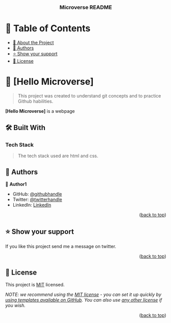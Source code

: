 <a name="readme-top"></a>

<div align="center">

  <br/>

  <h3><b>Microverse README</b></h3>

</div>

# 📗 Table of Contents

- [📖 About the Project](#about-project)
- [👥 Authors](#authors)
- [⭐️ Show your support](#support)
- [📝 License](#license)


# 📖 [Hello Microverse] <a name="about-project"></a>

> This project was created to understand git concepts and to practice Github habilities.

**[Hello Microverse]** is a webpage

## 🛠 Built With <a name="built-with"></a>

### Tech Stack <a name="tech-stack"></a>

> The tech stack used are html and css.

## 👥 Authors <a name="authors"></a>



👤 **Author1**
- GitHub: [@githubhandle](https://github.com/chibunduonyeje1)
- Twitter: [@twitterhandle](https://twitter.com/twitterhandle)
- LinkedIn: [LinkedIn](https://www.linkedin.com/in/chibunduonyeje1/)


<p align="right">(<a href="#readme-top">back to top</a>)</p>

## ⭐️ Show your support <a name="support"></a>

If you like this project send me a message on twitter.

<p align="right">(<a href="#readme-top">back to top</a>)</p>


## 📝 License <a name="license"></a>

This project is [MIT](./LICENSE) licensed.

_NOTE: we recommend using the [MIT license](https://choosealicense.com/licenses/mit/) - you can set it up quickly by [using templates available on GitHub](https://docs.github.com/en/communities/setting-up-your-project-for-healthy-contributions/adding-a-license-to-a-repository). You can also use [any other license](https://choosealicense.com/licenses/) if you wish._

<p align="right">(<a href="#readme-top">back to top</a>)</p>
